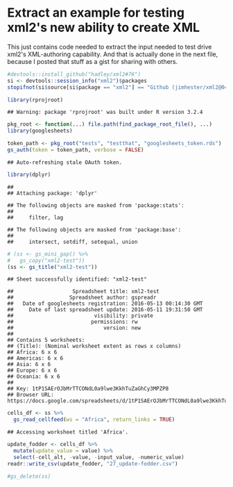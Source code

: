 Extract an example for testing xml2's new ability to create XML
================

This just contains code needed to extract the input needed to test drive xml2's XML-authoring capability. And that is actually done in the next file, because I posted that stuff as a gist for sharing with others.

``` r
#devtools::install_github("hadley/xml2#76")
si <- devtools::session_info("xml2")$packages
stopifnot(si$source[si$package == "xml2"] == "Github (jimhester/xml2@04a83fe)")
```

``` r
library(rprojroot)
```

    ## Warning: package 'rprojroot' was built under R version 3.2.4

``` r
pkg_root <- function(...) file.path(find_package_root_file(), ...) 
library(googlesheets)
```

``` r
token_path <- pkg_root("tests", "testthat", "googlesheets_token.rds")
gs_auth(token = token_path, verbose = FALSE)
```

    ## Auto-refreshing stale OAuth token.

``` r
library(dplyr)
```

    ## 
    ## Attaching package: 'dplyr'

    ## The following objects are masked from 'package:stats':
    ## 
    ##     filter, lag

    ## The following objects are masked from 'package:base':
    ## 
    ##     intersect, setdiff, setequal, union

``` r
# (ss <- gs_mini_gap() %>% 
#   gs_copy("xml2-test"))
(ss <- gs_title("xml2-test"))
```

    ## Sheet successfully identified: "xml2-test"

    ##                   Spreadsheet title: xml2-test
    ##                  Spreadsheet author: gspreadr
    ##   Date of googlesheets registration: 2016-05-13 00:14:30 GMT
    ##     Date of last spreadsheet update: 2016-05-11 19:31:50 GMT
    ##                          visibility: private
    ##                         permissions: rw
    ##                             version: new
    ## 
    ## Contains 5 worksheets:
    ## (Title): (Nominal worksheet extent as rows x columns)
    ## Africa: 6 x 6
    ## Americas: 6 x 6
    ## Asia: 6 x 6
    ## Europe: 6 x 6
    ## Oceania: 6 x 6
    ## 
    ## Key: 1tP1SAErOJbMrTTCONdL0a9lwe3KkhTuZaGhCy3MPZP8
    ## Browser URL: https://docs.google.com/spreadsheets/d/1tP1SAErOJbMrTTCONdL0a9lwe3KkhTuZaGhCy3MPZP8/

``` r
cells_df <- ss %>%
  gs_read_cellfeed(ws = "Africa", return_links = TRUE)
```

    ## Accessing worksheet titled 'Africa'.

``` r
update_fodder <- cells_df %>%
  mutate(update_value = value) %>% 
  select(-cell_alt, -value, -input_value, -numeric_value)
readr::write_csv(update_fodder, "27_update-fodder.csv")
```

``` r
#gs_delete(ss)
```

